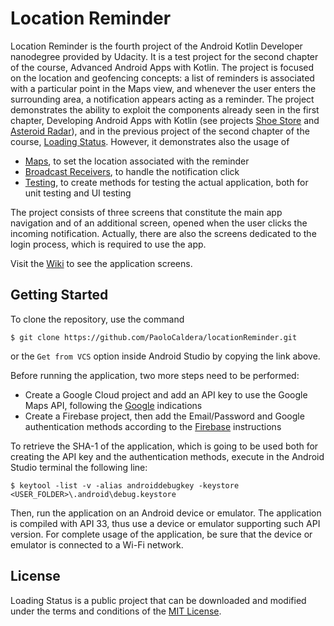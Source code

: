 # Location Reminder

Location Reminder is the fourth project of the Android Kotlin Developer nanodegree provided by Udacity. It is a test project for the second chapter of the course, Advanced Android Apps with Kotlin. The project is focused on the location and geofencing concepts: a list of reminders is associated with a particular point in the Maps view, and whenever the user enters the surrounding area, a notification appears acting as a reminder.
The project demonstrates the ability to exploit the components already seen in the first chapter, Developing Android Apps with Kotlin (see projects [Shoe Store](https://github.com/PaoloCaldera/shoeStore) and [Asteroid Radar](https://github.com/PaoloCaldera/asteroidRadar)), and in the previous project of the second chapter of the course, [Loading Status](https://github.com/PaoloCaldera/loadingStatus). However, it demonstrates also the usage of

* [Maps](https://developer.android.com/develop/sensors-and-location/location/maps-and-places), to set the location associated with the reminder
* [Broadcast Receivers](https://developer.android.com/guide/components/broadcasts), to handle the notification click
* [Testing](https://developer.android.com/training/testing), to create methods for testing the actual application, both for unit testing and UI testing

The project consists of three screens that constitute the main app navigation and of an additional screen, opened when the user clicks the incoming notification. Actually, there are also the screens dedicated to the login process, which is required to use the app.

Visit the [Wiki](https://github.com/PaoloCaldera/llocationReminder/wiki) to see the application screens.


## Getting Started
To clone the repository, use the command
```
$ git clone https://github.com/PaoloCaldera/locationReminder.git
```
or the `Get from VCS` option inside Android Studio by copying the link above.

Before running the application, two more steps need to be performed:
* Create a Google Cloud project and add an API key to use the Google Maps API, following the [Google](https://developers.google.com/maps/documentation/android-sdk/get-api-key) indications
* Create a Firebase project, then add the Email/Password and Google authentication methods according to the [Firebase](https://firebase.google.com/docs/auth/android/firebaseui) instructions

To retrieve the SHA-1 of the application, which is going to be used both for creating the API key and the authentication methods, execute in the Android Studio terminal the following line:
```
$ keytool -list -v -alias androiddebugkey -keystore <USER_FOLDER>\.android\debug.keystore
```

Then, run the application on an Android device or emulator. The application is compiled with API 33, thus use a device or emulator supporting such API version.
For complete usage of the application, be sure that the device or emulator is connected to a Wi-Fi network.


## License

Loading Status is a public project that can be downloaded and modified under the terms and conditions of the [MIT License](LICENSE).
